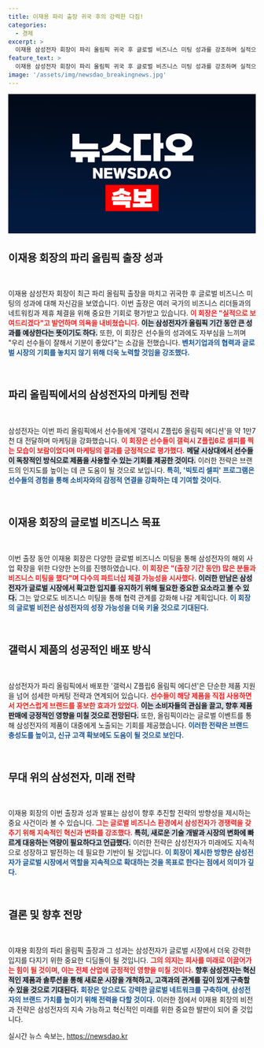 ```yaml
---
title: 이재용 파리 출장 귀국 후의 강력한 다짐!
categories:
  - 경제
excerpt: >
  이재용 삼성전자 회장이 파리 올림픽 귀국 후 글로벌 비즈니스 미팅 성과를 강조하며 실적으로 보여드리겠다고 밝혔습니다. 선수들과의 특별한 순간을 담은 빅토리 셀피와 함께, 올림픽 에디션의 성공적 마케팅에 대한 자신감을 드러냈습니다.
feature_text: >
  이재용 삼성전자 회장이 파리 올림픽 귀국 후 글로벌 비즈니스 미팅 성과를 강조하며 실적으로 보여드리겠다고 밝혔습니다. 선수들과의 특별한 순간을 담은 빅토리 셀피와 함께, 올림픽 에디션의 성공적 마케팅에 대한 자신감을 드러냈습니다.
image: '/assets/img/newsdao_breakingnews.jpg'
---
```


<p><img src="/assets/img/newsdao_breakingnews.jpg" alt="bookingtag 속보" /></p>

<h2 data-ke-size="size26">이재용 회장의 파리 올림픽 출장 성과</h2>

<p data-ke-size="size16">&nbsp;</p>

<p>이재용 삼성전자 회장이 최근 파리 올림픽 출장을 마치고 귀국한 후 글로벌 비즈니스 미팅의 성과에 대해 자신감을 보였습니다. 이번 출장은 여러 국가의 비즈니스 리더들과의 네트워킹과 제휴 체결을 위해 중요한 기회로 평가받고 있습니다. <b><span style="color: #ee2323;">이 회장은 "실적으로 보여드리겠다"고 발언하며 의욕을 내비쳤습니다.</span></b> <b><span style="background-color: #21538527;">이는 삼성전자가 올림픽 기간 동안 큰 성과를 예상한다는 뜻이기도 하다.</span></b> 또한, 이 회장은 선수들의 성과에도 자부심을 느끼며 "우리 선수들이 잘해서 기분이 좋았다"는 소감을 전했습니다. <b><span style="color: #1a5490;">벤처기업과의 협력과 글로벌 시장의 기회를 놓치지 않기 위해 더욱 노력할 것임을 강조했다.</span></b></p>

<p data-ke-size="size16">&nbsp;</p>

<h2 data-ke-size="size26">파리 올림픽에서의 삼성전자의 마케팅 전략</h2>

<p data-ke-size="size16">&nbsp;</p>

<p>삼성전자는 이번 파리 올림픽에서 선수들에게 '갤럭시 Z플립6 올림픽 에디션'을 약 1만7천 대 전달하며 마케팅을 강화했습니다. <b><span style="color: #ee2323;">이 회장은 선수들이 갤럭시 Z플립6로 셀피를 찍는 모습이 보람이었다며 마케팅의 결과를 긍정적으로 평가했다.</span></b> <b><span style="background-color: #21538527;">메달 시상대에서 선수들이 독창적인 방식으로 제품을 사용할 수 있는 기회를 제공한 것이다.</span></b> 이러한 전략은 브랜드의 인지도를 높이는 데 큰 도움이 될 것으로 보입니다. <b><span style="color: #1a5490;">특히, '빅토리 셀피' 프로그램은 선수들의 경험을 통해 소비자와의 감정적 연결을 강화하는 데 기여할 것이다.</span></b></p>

<p data-ke-size="size16">&nbsp;</p>

<h2 data-ke-size="size26">이재용 회장의 글로벌 비즈니스 목표</h2>

<p data-ke-size="size16">&nbsp;</p>

<p>이번 출장 동안 이재용 회장은 다양한 글로벌 비즈니스 미팅을 통해 삼성전자의 해외 사업 확장을 위한 다양한 논의를 진행하였습니다. <b><span style="color: #ee2323;">이 회장은 "(출장 기간 동안) 많은 분들과 비즈니스 미팅을 했다"며 다수의 파트너십 체결 가능성을 시사했다.</span></b> <b><span style="background-color: #21538527;">이러한 만남은 삼성전자가 글로벌 시장에서 확고한 입지를 유지하기 위해 필요한 중요한 요소라고 볼 수 있다.</span></b> 그는 앞으로도 비즈니스 미팅을 통해 협력 관계를 강화해 나갈 계획입니다. <b><span style="color: #1a5490;">이 회장의 글로벌 비전은 삼성전자의 성장 가능성을 더욱 키울 것으로 기대된다.</span></b></p>

<p data-ke-size="size16">&nbsp;</p>

<h2 data-ke-size="size26">갤럭시 제품의 성공적인 배포 방식</h2>

<p data-ke-size="size16">&nbsp;</p>

<p>삼성전자가 파리 올림픽에서 배포한 '갤럭시 Z플립6 올림픽 에디션'은 단순한 제품 지원을 넘어 섬세한 마케팅 전략과 연계되어 있습니다. <b><span style="color: #ee2323;">선수들이 해당 제품을 직접 사용하면서 자연스럽게 브랜드를 홍보한 효과가 있었다.</span></b> <b><span style="background-color: #21538527;">이는 소비자들의 관심을 끌고, 향후 제품 판매에 긍정적인 영향을 미칠 것으로 전망된다.</span></b> 또한, 올림픽이라는 글로벌 이벤트를 통해 삼성전자의 제품이 대중에게 노출되는 기회를 제공했습니다. <b><span style="color: #1a5490;">이러한 전략은 브랜드 충성도를 높이고, 신규 고객 확보에도 도움이 될 것으로 보인다.</span></b></p>

<p data-ke-size="size16">&nbsp;</p>

<h2 data-ke-size="size26">무대 위의 삼성전자, 미래 전략</h2>

<p data-ke-size="size16">&nbsp;</p>

<p>이재용 회장의 이번 출장과 성과 발표는 삼성이 향후 추진할 전략의 방향성을 제시하는 중요 사건이라 볼 수 있습니다. <b><span style="color: #ee2323;">그는 글로벌 비즈니스 환경에서 삼성전자가 경쟁력을 갖추기 위해 지속적인 혁신과 변화를 강조했다.</span></b> <b><span style="background-color: #21538527;">특히, 새로운 기술 개발과 시장의 변화에 빠르게 대응하는 역량이 필요하다고 언급했다.</span></b> 이러한 전략은 삼성전자가 미래에도 지속적으로 성장하고 발전하는 데 필요한 기반이 될 것입니다. <b><span style="color: #1a5490;">이 회장이 제시한 방향은 삼성전자가 글로벌 시장에서 역할을 지속적으로 확대하는 것을 목표로 한다는 점에서 의미가 깊다.</span></b></p>

<p data-ke-size="size16">&nbsp;</p>

<h2 data-ke-size="size26">결론 및 향후 전망</h2>

<p data-ke-size="size16">&nbsp;</p>

<p>이재용 회장의 파리 올림픽 출장과 그 성과는 삼성전자가 글로벌 시장에서 더욱 강력한 입지를 다지기 위한 중요한 디딤돌이 될 것입니다. <b><span style="color: #ee2323;">그의 의지는 회사를 미래로 이끌어가는 힘이 될 것이며, 이는 전체 산업에 긍정적인 영향을 미칠 것이다.</span></b> <b><span style="background-color: #21538527;">향후 삼성전자는 혁신적인 제품과 솔루션을 통해 새로운 시장을 개척하고, 고객과의 관계를 깊이 있게 구축할 수 있을 것으로 기대된다.</span></b> <b><span style="color: #1a5490;">회장은 앞으로도 강력한 글로벌 네트워크를 구축하며, 삼성전자의 브랜드 가치를 높이기 위해 전력을 다할 것이다.</span></b> 이러한 점에서 이재용 회장의 비전과 전략은 삼성전자의 지속 가능하고 혁신적인 미래를 위한 중요한 발판이 되어 줄 것입니다.</p>
실시간 뉴스 속보는, <a href="https://newsdao.kr" rel="dofollow">https://newsdao.kr</a>



